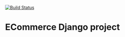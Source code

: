 [![Build Status](https://travis-ci.org/sywekpiorko1/django-ecommerce.svg?branch=master)](https://travis-ci.org/sywekpiorko1/django-ecommerce)
# ECommerce Django project
